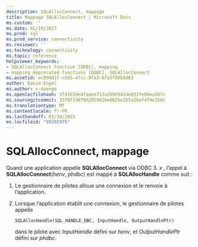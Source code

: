 ```yaml
---
description: SQLAllocConnect, mappage
title: Mappage SQLAllocConnect | Microsoft Docs
ms.custom: ''
ms.date: 01/19/2017
ms.prod: sql
ms.prod_service: connectivity
ms.reviewer: ''
ms.technology: connectivity
ms.topic: reference
helpviewer_keywords:
- SQLAllocConnect function [ODBC], mapping
- mapping deprecated functions [ODBC], SQLAllocConnect
ms.assetid: ac89dd1f-c565-47cc-8fa3-6fa5f80b5d63
author: David-Engel
ms.author: v-daenge
ms.openlocfilehash: 3fd1659e4faaee713a2b9d942deb53fe00ea367c
ms.sourcegitcommit: 33f0f190f962059826e002be165a2bef4f9e350c
ms.translationtype: MT
ms.contentlocale: fr-FR
ms.lasthandoff: 01/30/2021
ms.locfileid: "99202975"
---
```

# <a name="sqlallocconnect-mapping"></a>SQLAllocConnect, mappage
Quand une application appelle **SQLAllocConnect** via ODBC 3. *x* , l’appel à **SQLAllocConnect**(*henv*, *phdbc*) est mappé à **SQLAllocHandle** comme suit :  
  
1.  Le gestionnaire de pilotes alloue une connexion et le renvoie à l’application.  
  
2.  Lorsque l’application établit une connexion, le gestionnaire de pilotes appelle  
  
    ```  
    SQLAllocHandle(SQL_HANDLE_DBC, InputHandle, OutputHandlePtr)  
    ```  
  
     dans le pilote avec *InputHandle* défini sur *henv*, et *OutputHandlePtr* défini sur *phdbc*.
